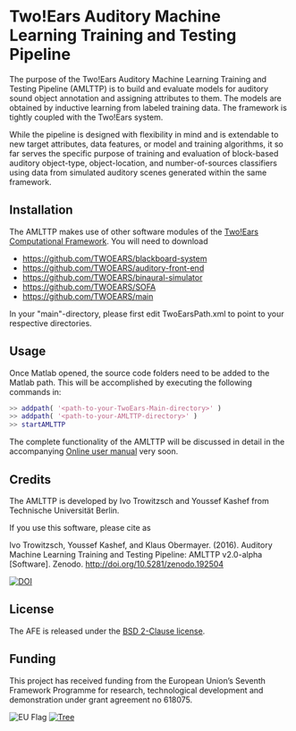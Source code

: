 Two!Ears Auditory Machine Learning Training and Testing Pipeline
================================================================

The purpose of the Two!Ears Auditory Machine Learning Training and Testing 
Pipeline (AMLTTP) is to build and evaluate models for auditory sound object 
annotation and assigning attributes to them. The models are obtained by 
inductive learning from labeled training data. The framework is tightly 
coupled with the Two!Ears system. 

While the pipeline is designed with flexibility in mind and is extendable to 
new target attributes, data features, or model and training algorithms, it so far
serves the specific purpose of training and evaluation of block-based auditory 
object-type, object-location, and number-of-sources classifiers using data from 
simulated auditory scenes generated within the same framework.


## Installation

The AMLTTP makes use of other software modules of the [Two!Ears
Computational Framework](https://github.com/TWOEARS/). You will need to download 
- https://github.com/TWOEARS/blackboard-system
- https://github.com/TWOEARS/auditory-front-end
- https://github.com/TWOEARS/binaural-simulator
- https://github.com/TWOEARS/SOFA
- https://github.com/TWOEARS/main

In your "main"-directory, please first edit TwoEarsPath.xml to point to your 
respective directories.



## Usage

Once Matlab opened, the source code folders need to be added to the Matlab path. 
This will be accomplished by executing the following commands in:
```Matlab
>> addpath( '<path-to-your-TwoEars-Main-directory>' )
>> addpath( '<path-to-your-AMLTTP-directory>' )
>> startAMLTTP
```

The complete functionality of the AMLTTP will be discussed in detail in the accompanying
[Online user manual](http://twoears.aipa.tu-berlin.de/doc/amlttp/) very soon.


## Credits

The AMLTTP is developed by Ivo Trowitzsch and Youssef Kashef from Technische
Universität Berlin.

If you use this software, please cite as

Ivo Trowitzsch, Youssef Kashef, and Klaus Obermayer. (2016). Auditory Machine Learning Training and Testing Pipeline: AMLTTP v2.0-alpha [Software]. Zenodo. http://doi.org/10.5281/zenodo.192504

[![DOI](https://zenodo.org/badge/41019651.svg)](https://zenodo.org/badge/latestdoi/41019651)


## License

The AFE is released under the [BSD 2-Clause license](https://opensource.org/licenses/BSD-2-Clause).


## Funding

This project has received funding from the European Union’s Seventh Framework
Programme for research, technological development and demonstration under grant
agreement no 618075.

![EU Flag](doc/img/eu-flag.gif) [![Tree](doc/img/tree.jpg)](http://cordis.europa.eu/fet-proactive/)
